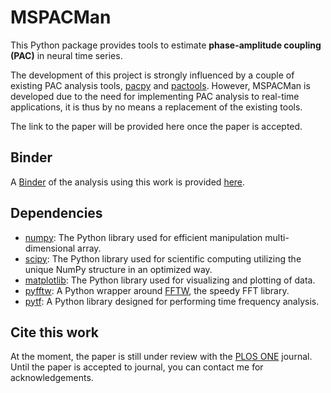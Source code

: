 # MSPACMan

This Python package provides tools to estimate **phase-amplitude coupling (PAC)** in neural time series.

The development of this project is strongly influenced by a couple of existing PAC analysis tools, [pacpy](https://github.com/voytekresearch/pacpy) and [pactools](https://github.com/pactools/pactools).
However, MSPACMan is developed due to the need for implementing PAC analysis to real-time applications, it is thus by no means a replacement of the existing tools.

The link to the paper will be provided here once the paper is accepted.

## Binder
A [Binder](https://mybinder.org) of the analysis using this work is provided [here](https://github.com/davidlu89/notes_mspacman).

## Dependencies
* [numpy](http://www.numpy.org): The Python library used for efficient manipulation multi-dimensional array.
* [scipy](https://www.scipy.org): The Python library used for scientific computing utilizing the unique NumPy structure in an optimized way. 
* [matplotlib](https://matplotlib.org): The Python library used for visualizing and plotting of data.
* [pyfftw](https://github.com/pyFFTW/pyFFTW): A Python wrapper around [FFTW](http://www.fftw.org), the speedy FFT library.
* [pytf](https://github.com/davidlu89/pytf): A Python library designed for performing time frequency analysis.

## Cite this work
At the moment, the paper is still under review with the [PLOS ONE](http://journals.plos.org/plosone/s/journal-information) journal. Until the paper is accepted to journal, you can contact me for acknowledgements.
<!-- If you use this code in your project, please cite [Lu et al. 2018]: -->
<!-- @article {lu2018,
    author = {David Chao-Chia Lu, Chadwick Boulay, Adrian D.C. Chan, Adam J. Sachs},
    title = {Real-time phase-amplitude coupling analysis of micro electrode recorded brain signals},
    year = {2018},
    doi = {},
    publisher = {PlosOne},
    URL = {},
    journal = {PlosOne}
} -->
